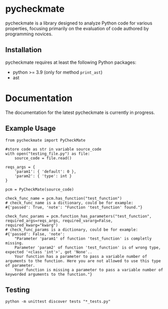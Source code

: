 # pycheckmate

pycheckmate is a library designed to analyze Python code for various properties, focusing primarily on the evaluation of code authored by programming novices.


## Installation

pycheckmate requires at least the following Python packages:

* python >= 3.9 (only for method `print_ast`)
* ast

# Documentation

The documentation for the latest pycheckmate is currently in progress.


## Example Usage
```
from pycheckmate import PyCheckMate

#store code as str in variable source_code
with open("testing_file.py") as file:
    source_code = file.read()

reqs_args = {
    'param1': { 'default': 0 },
    'param2': { 'type': int }
}

pcm = PyCheckMate(source_code) 

check_func_name = pcm.has_function("test_function")
# check_func_name is a dictionary, could be for example:
#{'passed': True, 'note': "Function 'test_function' found."}

check_func_params = pcm.function_has_parameters("test_function", required_args=reqs_args, required_vararg=False, required_kwarg="kwarg")
# check_func_params is a dictionary, could be for example:
#{'passed': False, 'note': 
    "Parameter 'param1' of function 'test_function' is completly missing.
    Parameter 'param2' of function 'test_function' is of wrong type, expected '<class 'int'>', got 'None'..
    Your function has a parameter to pass a variable number of arguments to the function. Here you are not allowed to use this type of parameter.
    Your function is missing a parameter to pass a variable number of keyworded arguments to the function."}
```

## Testing


```
python -m unittest discover tests "*_tests.py"
```